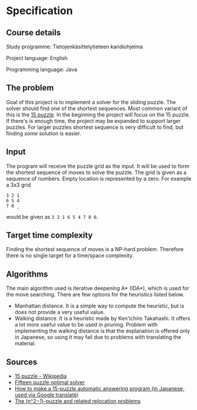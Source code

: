 # Specification

## Course details

Study programme: Tietojenkäsittelytieteen kandiohjelma

Project language: English

Programming language: Java

## The problem

Goal of this project is to implement a solver for the sliding puzzle. The solver should find one of the shortest sequences. Most common variant of this is the [15 puzzle](https://en.wikipedia.org/wiki/15_puzzle).
In the beginning the project will focus on the 15 puzzle. If there's is enough time, the project may be expanded to support larger puzzles. For larger puzzles shortest sequence is very difficult to find, but
finding _some_ solution is easier. 

## Input

The program will receive the puzzle grid as the input. It will be used to form the shortest sequence of moves to solve the puzzle. 
The grid is given as a sequence of numbers. Empty location is represented by a zero. For example a 3x3 grid
```
3 2 1
6 5 4
7 8 _
```
would be given as `3 2 1 6 5 4 7 8 0`.

## Target time complexity

Finding the shortest sequence of moves is a NP-hard problem. Therefore there is no single target for a time/space complexity.

## Algorithms

The main algorithm used is iterative deepening A* (IDA*), which is used for the move searching. There are few options for the heuristics listed below.

- Manhattan distance. It is a simple way to compute the heuristic, but is does not provide a very useful value. 
- Walking distance. It is a heuristic made by Ken'ichiro Takahashi. It offers a lot more useful value to be used in pruning. 
  Problem with implementing the walking distance is that the explanation is offered only in Japanese, so using it may fail due
  to problems with translating the material. 
  
## Sources

- [15 puzzle - Wikipedia](https://en.wikipedia.org/wiki/15_puzzle)
- [Fifteen puzzle optimal solver](http://kociemba.org/themen/fifteen/fifteensolver.html)
- [How to make a 15-puzzle automatic answering program (in Japanese, used via Google translate)](http://www.ic-net.or.jp/home/takaken/nt/slide/solve15.html)
- [The (n^2−1)-puzzle and related relocation problems](https://www.sciencedirect.com/science/article/pii/S0747717108800016)
  
